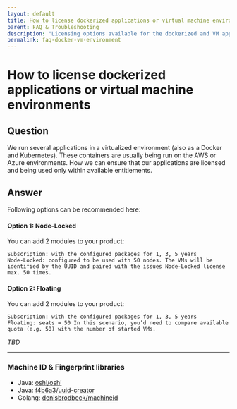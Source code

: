 ```yaml
---
layout: default
title: How to license dockerized applications or virtual machine environments
parent: FAQ & Troubleshooting
description: "Licensing options available for the dockerized and VM applications"
permalink: faq-docker-vm-environment
---
```


How to license dockerized applications or virtual machine environments
=============

## Question

We run several applications in a virtualized environment (also as a Docker and Kubernetes). These containers are usually being run on the AWS or Azure environments.
How we can ensure that our applications are licensed and being used only within available entitlements.

## Answer

Following options can be recommended here:

#### Option 1: Node-Locked

You can add 2 modules to your product:

    Subscription: with the configured packages for 1, 3, 5 years
    Node-Locked: configured to be used with 50 nodes. The VMs will be identified by the UUID and paired with the issues Node-Locked license max. 50 times.

#### Option 2: Floating

You can add 2 modules to your product:

    Subscription: with the configured packages for 1, 3, 5 years
    Floating: seats = 50 In this scenario, you’d need to compare available quota (e.g. 50) with the number of started VMs.

*TBD*

---

### Machine ID & Fingerprint libraries
- Java: <a href="https://github.com/oshi/oshi" target="_blank" class="external-link">oshi/oshi</a>
- Java: <a href="https://github.com/f4b6a3/uuid-creator" target="_blank" class="external-link">f4b6a3/uuid-creator</a>
- Golang: <a href="https://github.com/denisbrodbeck/machineid" target="_blank" class="external-link">denisbrodbeck/machineid</a>

